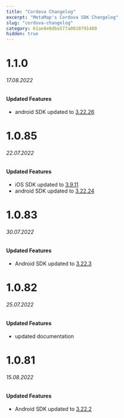 ```yaml
---
title: "Cordova Changelog"
excerpt: "MetaMap's Cordova SDK Changelog"
slug: "cordova-changelog"
category: 61ae8e8dba577a0010791480
hidden: true
---
```


# 1.1.0
###### 17.08.2022

#### Updated Features
* android SDK updated to [3.22.26](https://docs.getmati.com/docs/android-changelog#version-3226)



# 1.0.85
###### 22.07.2022

#### Updated Features
* iOS SDK updated to [3.9.11](https://docs.getmati.com/docs/ios-changelog#version-3911)
* android SDK updated to [3.22.24](https://docs.getmati.com/docs/android-changelog#version-3224)



# 1.0.83
###### 30.07.2022

#### Updated Features
* Android SDK updated to [3.22.3](https://docs.getmati.com/docs/android-changelog#version-3223)



# 1.0.82
###### 25.07.2022

#### Updated Features
* updated documentation



# 1.0.81
###### 15.08.2022

#### Updated Features
* Android SDK updated to [3.22.2](https://docs.getmati.com/docs/android-changelog#version-3222)
